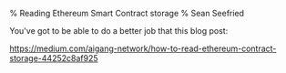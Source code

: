 % Reading Ethereum Smart Contract storage
% Sean Seefried


You've got to be able to do a better job that this blog post:

https://medium.com/aigang-network/how-to-read-ethereum-contract-storage-44252c8af925
